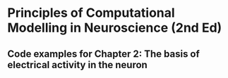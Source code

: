 # Principles of Computational Modelling in Neuroscience (2nd Ed)

## Code examples for Chapter 2: The basis of electrical activity in the neuron
